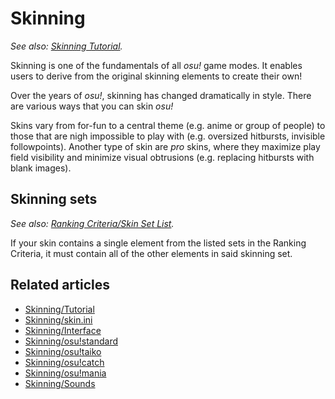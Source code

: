 # Skinning

*See also: [Skinning Tutorial](/wiki/Skinning/Tutorial).*

Skinning is one of the fundamentals of all _osu!_ game modes. It enables users to derive from the original skinning elements to create their own!

Over the years of _osu!_, skinning has changed dramatically in style. There are various ways that you can skin _osu!_

Skins vary from for-fun to a central theme (e.g. anime or group of people) to those that are nigh impossible to play with (e.g. oversized hitbursts, invisible followpoints). Another type of skin are _pro_ skins, where they maximize play field visibility and minimize visual obtrusions (e.g. replacing hitbursts with blank images).

## Skinning sets

*See also: [Ranking Criteria/Skin Set List](/wiki/Ranking_Criteria/Skin_Set_List/).*

If your skin contains a single element from the listed sets in the Ranking Criteria, it must contain all of the other elements in said skinning set.

## Related articles

- [Skinning/Tutorial](/wiki/Skinning/Tutorial)
- [Skinning/skin.ini](/wiki/skin.ini)
- [Skinning/Interface](/wiki/Skinning/Interface)
- [Skinning/osu!standard](/wiki/Skinning/osu!)
- [Skinning/osu!taiko](/wiki/Skinning/osu!taiko)
- [Skinning/osu!catch](/wiki/Skinning/osu!catch)
- [Skinning/osu!mania](/wiki/Skinning/osu!mania)
- [Skinning/Sounds](/wiki/Skinning/Sounds)
